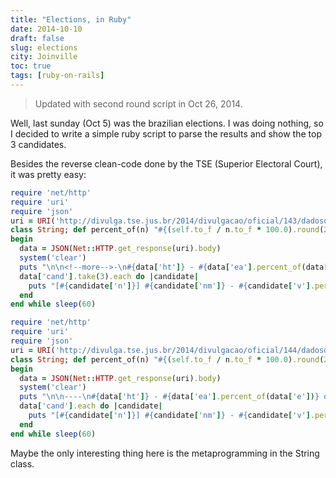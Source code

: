 ```yaml
---
title: "Elections, in Ruby"
date: 2014-10-10
draft: false
slug: elections
city: Joinville
toc: true
tags: [ruby-on-rails]
---
```


> Updated with second round script in Oct 26, 2014.

Well, last sunday (Oct 5) was the brazilian elections. I was doing nothing, so I decided to write a simple ruby script to parse the results and show the top 3 candidates.

Besides the reverse clean-code done by the TSE (Superior Electoral Court), it was pretty easy:

```ruby
require 'net/http'
require 'uri'
require 'json'
uri = URI('http://divulga.tse.jus.br/2014/divulgacao/oficial/143/dadosdivweb/br/br-0001-e001431-w.js')
class String; def percent_of(n) "#{(self.to_f / n.to_f * 100.0).round(2)}%"; end; end
begin
  data = JSON(Net::HTTP.get_response(uri).body)
  system('clear')
  puts "\n\n<!--more-->-\n#{data['ht']} - #{data['ea'].percent_of(data['e'])} dos votos apurados\n----"
  data['cand'].take(3).each do |candidate|
    puts "[#{candidate['n']}] #{candidate['nm']} - #{candidate['v'].percent_of(data['vv'])}"
  end
end while sleep(60)
```
```ruby
require 'net/http'
require 'uri'
require 'json'
uri = URI('http://divulga.tse.jus.br/2014/divulgacao/oficial/144/dadosdivweb/br/br-0001-e001441-w.js')
class String; def percent_of(n) "#{(self.to_f / n.to_f * 100.0).round(2)}%"; end; end
begin
  data = JSON(Net::HTTP.get_response(uri).body)
  system('clear')
  puts "\n\n----\n#{data['ht']} - #{data['ea'].percent_of(data['e'])} dos votos apurados\n----"
  data['cand'].each do |candidate|
    puts "[#{candidate['n']}] #{candidate['nm']} - #{candidate['v'].percent_of(data['vv'])}"
  end
end while sleep(60)
```

Maybe the only interesting thing here is the metaprogramming in the String class.
